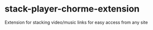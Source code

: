 # stack-player-chorme-extension
Extension for stacking video/music links for easy access from any site
